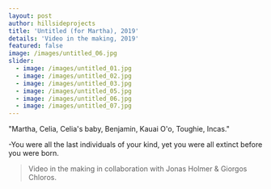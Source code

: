 ```yaml
---
layout: post
author: hillsideprojects
title: 'Untitled (for Martha), 2019'
details: 'Video in the making, 2019'
featured: false
image: /images/untitled_06.jpg
slider:
  - image: /images/untitled_01.jpg
  - image: /images/untitled_02.jpg
  - image: /images/untitled_03.jpg
  - image: /images/untitled_05.jpg
  - image: /images/untitled_06.jpg
  - image: /images/untitled_07.jpg
---
```

"Martha, Celia, Celia's baby, Benjamin, Kauai O'o, Toughie, Incas."

\-You were all the last individuals of your kind, yet you were all extinct before you were born.

> Video in the making in collaboration with Jonas Holmer & Giorgos Chloros.
